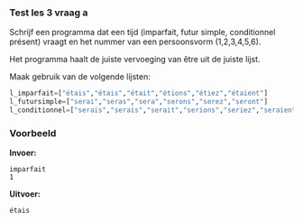 ### Test les 3 vraag a 
Schrijf een programma dat een tijd (imparfait, futur simple, conditionnel présent) vraagt en het nummer van een persoonsvorm (1,2,3,4,5,6).

Het programma haalt de juiste vervoeging van être uit de juiste lijst.

Maak gebruik van de volgende lijsten:

```python
l_imparfait=["étais","étais","était","étions","étiez","étaient"]
l_futursimple=["serai","seras","sera","serons","serez","seront"]
l_conditionnel=["serais","serais","serait","serions","seriez","seraient"]
```


### Voorbeeld
**Invoer:**

    imparfait
    1
    
**Uitvoer:**

    étais


